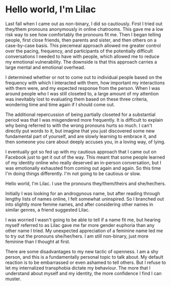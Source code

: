# Hello world, I'm Lilac

Last fall when I came out as non-binary, I did so cautiously. First I tried out they/them pronouns anonymously in online chatrooms. This gave me a low risk way to see how comfortably the pronouns fit me. Then I began telling people, first close friends, then parents and sister, and then others on a case-by-case basis. This piecemeal approach allowed me greater control over the pacing, frequency, and participants of the potentially difficult conversations I needed to have with people, which allowed me to reduce my emotional vulnerability. The downside is that this approach carries a large mental and emotional overhead.

I determined whether or not to come out to individual people based on the frequency with which I interacted with them, how important my interactions with them were, and my expected response from the person. When I was around people who I was still closeted to, a large amount of my attention was inevitably lost to evaluating them based on these three criteria, wondering time and time again if I should come out.

The additional repercussion of being partially closeted for a substantial period was that I was misgendered more frequently. It is difficult to explain why being referred to with the wrong pronouns hurts so much. I can't directly put words to it, but imagine that you just discovered some new fundamental part of yourself, and are slowly learning to embrace it, and then someone you care about deeply accuses you, in a loving way, of lying.

I eventually got so fed up with my cautious approach that I came out on Facebook just to get it out of the way. This meant that some people learned of my identity online who really deserved an in-person conversation, but I was emotionally exhausted from coming out again and again. So this time I'm doing things differently. I'm not going to be cautious or slow.

Hello world, I'm Lilac. I use the pronouns they/them/theirs and she/her/hers.

Initially I was looking for an androgynous name, but after reading through lengthy lists of names online, I felt somewhat uninspired. So I branched out into slightly more femme names, and after considering other names in similar genres, a friend suggested Lilac.

I was worried I wasn't going to be able to tell if a name fit me, but hearing myself referred to as Lilac gave me far more gender euphoria than any other name I tried. My unexpected appreciation of a feminine name led me to try out the pronouns she/her/hers. I am still non-binary, just more feminine than I thought at first.

There are some disadvantages to my new tactic of openness. I am a shy person, and this is a fundamentally personal topic to talk about. My default reaction is to be embarrassed or even ashamed to tell others. But I refuse to let my internalized transphobia dictate my behaviour. The more that I understand about myself and my identity, the more confidence I find I can muster.
